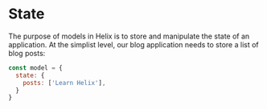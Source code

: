 # State

The purpose of models in Helix is to store and manipulate the state of an application. At the simplist level, our blog application needs to store a list of blog posts:

```javascript
const model = {
  state: {
    posts: ['Learn Helix'],
  }
}
```
